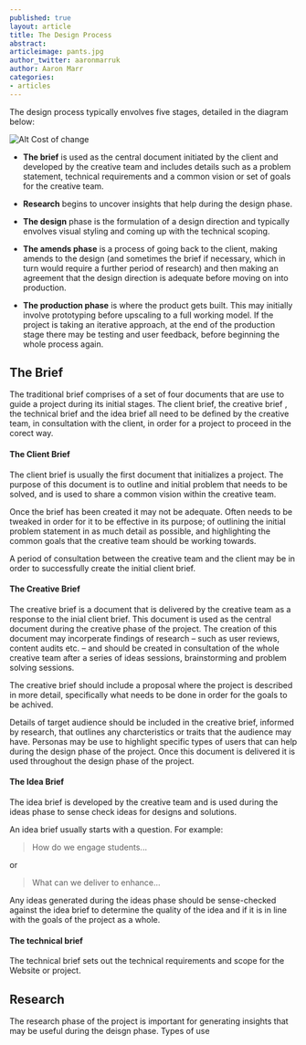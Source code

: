 ```yaml
---
published: true
layout: article
title: The Design Process
abstract: 
articleimage: pants.jpg
author_twitter: aaronmarruk
author: Aaron Marr
categories:
- articles
---
```


The design process typically envolves five stages, detailed in the diagram below: 

![Alt Cost of change](/blog/img/process.jpg)

* **The brief** is used as the central document initiated by the client and developed by the creative team and includes details such as a problem statement, technical requirements and a common vision or set of goals for the creative team. 

* **Research** begins to uncover insights that help during the design phase.

* **The design** phase is the formulation of a design direction and typically envolves visual styling and coming up with the technical scoping. 

* **The amends phase** is a process of going back to the client, making amends to the design (and sometimes the brief if necessary, which in turn would require a further period of research) and then making an agreement that the design direction is adequate before moving on into production. 

* **The production phase** is where the product gets built. This may initially involve prototyping before upscaling to a full working model. If the project is taking an iterative approach, at the end of the production stage there may be testing and user feedback, before beginning the whole process again.

## The Brief

The traditional brief comprises of a set of four documents that are use to guide a project during its initial stages. The client brief, the creative brief , the technical brief and the idea brief all need to be defined by the creative team, in consultation with the client, in order for a project to proceed in the corect way.

#### The Client Brief

The client brief is usually the first document that initializes a project. The purpose of this document is to outline and initial problem that needs to be solved, and is used to share a common vision within the creative team. 

Once the brief has been created it may not be adequate. Often needs to be tweaked in order for it to be effective in its purpose; of outlining the initial problem statement in as much detail as possible, and highlighting the common goals that the creative team should be working towards.

A period of consultation between the creative team and the client may be in order to successfully create the initial client brief.

#### The Creative Brief

The creative brief is a document that is delivered by the creative team as a response to the inial client brief. This document is used as the central document during the creative phase of the project. The creation of this document may incorperate findings of research – such as user reviews, content audits etc. – and should be created in consultation of the whole creative team after a series of ideas sessions, brainstorming and problem solving sessions. 

The creative brief should include a proposal where the project is described in more detail, specifically what needs to be done in order for the goals to be achived.

Details of target audience should be included in the creative brief, informed by research, that outlines any charcteristics or traits that the audience may have. Personas may be use to highlight specific types of users that can help during the design phase of the project. Once this document is delivered it is used throughout the design phase of the project.

#### The Idea Brief

The idea brief is developed by the creative team and is used during the ideas phase to sense check ideas for designs and solutions.

An idea brief usually starts with a question. For example:

> How do we engage students... 

or

> What can we deliver to enhance... 

Any ideas generated during the ideas phase should be sense-checked against the idea brief to determine the quality of the idea and if it is in line with the goals of the project as a whole.

#### The technical brief 

The technical brief sets out the technical requirements and scope for the Website or project.

## Research 

The research phase of the project is important for generating insights that may be useful during the deisgn phase. Types of use
